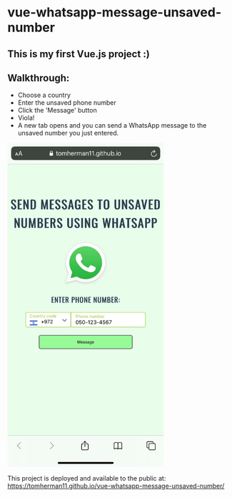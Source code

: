 # vue-whatsapp-message-unsaved-number

## This is my first Vue.js project :) ##

## Walkthrough: ##
- Choose a country
- Enter the unsaved phone number
- Click the 'Message' button
- Viola!
- A new tab opens and you can send a WhatsApp message to the unsaved number you just entered.

<img src="./Website_Example.jpg" alt="Website Example" width="350" title="Website Example">

This project is deployed and available to the public at:  
https://tomherman11.github.io/vue-whatsapp-message-unsaved-number/
